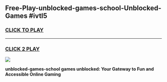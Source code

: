 
## Free-Play-unblocked-games-school-Unblocked-Games #ivtl5
<h3>
<a href="https://news.freeplayer.one?title=unblocked-games-school&ref=8M">CLICK TO PLAY</a></h3>
<hr>

<h3>
<a href="https://news.freeplayer.one?title=unblocked-games-school&ref=8M">CLICK 2 PLAY</a>
  
</h3>

<a href="https://news.freeplayer.one?title=unblocked-games-school&ref=8M"><img src="https://clearcache.store/games.png"></a>


**unblocked-games-school games unblocked: Your Gateway to Fun and Accessible Online Gaming**
